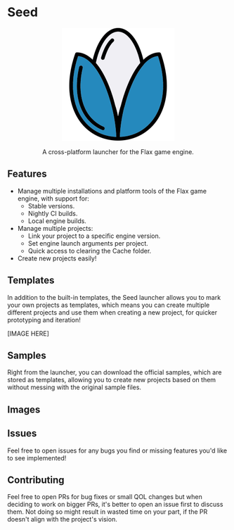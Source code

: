 # Seed

<p align="center">
    <img src="./Seed/Assets/seed-logo-blue-256.png">
</p>

<p align="center">
    A cross-platform launcher for the Flax game engine.
</p>


## Features
- Manage multiple installations and platform tools of the Flax game engine, with support for:
    - Stable versions.
    - Nightly CI builds.
    - Local engine builds.
- Manage multiple projects:
    - Link your project to a specific engine version.
    - Set engine launch arguments per project.
    - Quick access to clearing the Cache folder.
- Create new projects easily!

## Templates
In addition to the built-in templates, the Seed launcher allows you to mark your own projects as templates, which means you can create multiple different projects and use them when creating a new project, for quicker prototyping and iteration!

[IMAGE HERE]

## Samples
Right from the launcher, you can download the official samples, which are stored as templates, allowing you to create new projects based on them without messing with the original sample files.

## Images

## Issues
Feel free to open issues for any bugs you find or missing features you'd like to see implemented!

## Contributing
Feel free to open PRs for bug fixes or small QOL changes but when deciding to work on bigger PRs, it's better to open an issue first to discuss them. Not doing so might result in wasted time on your part, if the PR doesn't align with the project's vision.